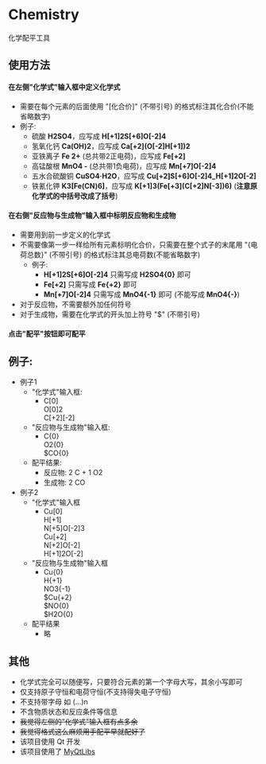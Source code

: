 # Chemistry  
 化学配平工具  
  
## 使用方法  
#### 在左侧"化学式"输入框中定义化学式  
- 需要在每个元素的后面使用 "\[化合价]" \(不带引号) 的格式标注其化合价\(不能省略数字)
- 例子:
    - 硫酸 **H2SO4**，应写成 **H\[+1]2S\[+6]O\[-2]4**
    - 氢氧化钙 **Ca\(OH)2**，应写成 **Ca\[+2]\(O\[-2]H\[+1])2**
    - 亚铁离子 **Fe 2+** (总共带2正电荷)，应写成 **Fe\[+2]**
    - 高锰酸根 **MnO4 -** (总共带1负电荷)，应写成 **Mn\[+7]O\[-2]4**
    - 五水合硫酸铜 **CuSO4·H2O**，应写成 **Cu\[+2]S\[+6]O\[-2]4\_H\[+1]2O\[-2]**
    - 铁氰化钾 **K3\[Fe\(CN)6]**，应写成 **K\[+1]3\(Fe\[+3]\(C\[+2]N\[-3])6)** (**注意原化学式的中括号改成了括号**)
  
#### 在右侧"反应物与生成物"输入框中标明反应物和生成物
- 需要用到前一步定义的化学式
- 不需要像第一步一样给所有元素标明化合价，只需要在整个式子的末尾用 "\{电荷总数}" \(不带引号) 的格式标注其总电荷数\(不能省略数字)
    - 例子:
        - **H\[+1]2S\[+6]O\[-2]4** 只需写成 **H2SO4\{0}** 即可
        - **Fe\[+2]** 只需写成 **Fe\{+2}** 即可
        - **Mn\[+7]O\[-2]4** 只需写成 **MnO4\{-1}** 即可 (不能写成 **MnO4\{-}**)
- 对于反应物，不需要额外加任何符号
- 对于生成物，需要在化学式的开头加上符号 "$" (不带引号)
  
#### 点击"配平"按钮即可配平
  
## 例子:
- 例子1
    - "化学式"输入框:
        - C\[0]  
        O\[0]2  
        C\[+2]\[-2]
    - "反应物与生成物"输入框:
        - C\{0}  
        O2\{0}  
        $CO\{0}
    - 配平结果:
        - 反应物: 2 C + 1 O2
        - 生成物: 2 CO
- 例子2
    - "化学式"输入框
        - Cu\[0]  
        H\[+1]  
        N\[+5]O\[-2]3  
        Cu\[+2]  
        N\[+2]O\[-2]  
        H\[+1]2O\[-2]
    - "反应物与生成物"输入框
        - Cu\{0}  
        H\{+1}  
        NO3\{-1}  
        $Cu\{+2}  
        $NO\{0}  
        $H2O\{0}
    - 配平结果
        - 略
  
## 其他
- 化学式完全可以随便写，只要符合元素的第一个字母大写，其余小写即可
- 仅支持原子守恒和电荷守恒\(不支持得失电子守恒)
- 不支持带字母 如 \(...)n
- 不含物质状态和反应条件等信息
- ~~我觉得左侧的"化学式"输入框有点多余~~
- ~~我觉得格式这么麻烦用手配平早就配好了~~
- 该项目使用 Qt 开发  
- 该项目使用了 [MyQtLibs](https://github.com/jkjkil4/MyQtLibs)

